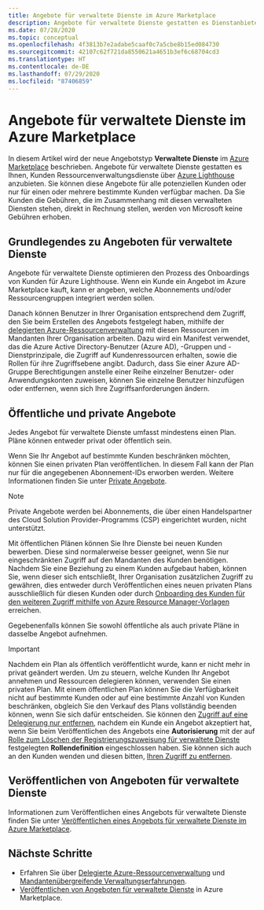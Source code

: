 ```yaml
---
title: Angebote für verwaltete Dienste im Azure Marketplace
description: Angebote für verwaltete Dienste gestatten es Dienstanbietern, Ressourcenverwaltungsangebote an Kunden in Azure Marketplace zu verkaufen.
ms.date: 07/28/2020
ms.topic: conceptual
ms.openlocfilehash: 4f3813b7e2adabe5caaf0c7a5cbe8b15ed084730
ms.sourcegitcommit: 42107c62f721da8550621a4651b3ef6c68704cd3
ms.translationtype: HT
ms.contentlocale: de-DE
ms.lasthandoff: 07/29/2020
ms.locfileid: "87406859"
---
```

# <a name="managed-service-offers-in-azure-marketplace"></a>Angebote für verwaltete Dienste im Azure Marketplace

In diesem Artikel wird der neue Angebotstyp **Verwaltete Dienste** im [Azure Marketplace](https://azuremarketplace.microsoft.com) beschrieben. Angebote für verwaltete Dienste gestatten es Ihnen, Kunden Ressourcenverwaltungsdienste über [Azure Lighthouse](../overview.md) anzubieten. Sie können diese Angebote für alle potenziellen Kunden oder nur für einen oder mehrere bestimmte Kunden verfügbar machen. Da Sie Kunden die Gebühren, die im Zusammenhang mit diesen verwalteten Diensten stehen, direkt in Rechnung stellen, werden von Microsoft keine Gebühren erhoben.

## <a name="understand-managed-service-offers"></a>Grundlegendes zu Angeboten für verwaltete Dienste

Angebote für verwaltete Dienste optimieren den Prozess des Onboardings von Kunden für Azure Lighthouse. Wenn ein Kunde ein Angebot im Azure Marketplace kauft, kann er angeben, welche Abonnements und/oder Ressourcengruppen integriert werden sollen.

Danach können Benutzer in Ihrer Organisation entsprechend dem Zugriff, den Sie beim Erstellen des Angebots festgelegt haben, mithilfe der [delegierten Azure-Ressourcenverwaltung](azure-delegated-resource-management.md) mit diesen Ressourcen im Mandanten Ihrer Organisation arbeiten. Dazu wird ein Manifest verwendet, das die Azure Active Directory-Benutzer (Azure AD), -Gruppen und -Dienstprinzipale, die Zugriff auf Kundenressourcen erhalten, sowie die Rollen für ihre Zugriffsebene angibt. Dadurch, dass Sie einer Azure AD-Gruppe Berechtigungen anstelle einer Reihe einzelner Benutzer- oder Anwendungskonten zuweisen, können Sie einzelne Benutzer hinzufügen oder entfernen, wenn sich Ihre Zugriffsanforderungen ändern.

## <a name="public-and-private-offers"></a>Öffentliche und private Angebote

Jedes Angebot für verwaltete Dienste umfasst mindestens einen Plan. Pläne können entweder privat oder öffentlich sein.

Wenn Sie Ihr Angebot auf bestimmte Kunden beschränken möchten, können Sie einen privaten Plan veröffentlichen. In diesem Fall kann der Plan nur für die angegebenen Abonnement-IDs erworben werden. Weitere Informationen finden Sie unter [Private Angebote](../../marketplace/private-offers.md).

> [!NOTE]
> Private Angebote werden bei Abonnements, die über einen Handelspartner des Cloud Solution Provider-Programms (CSP) eingerichtet wurden, nicht unterstützt.

Mit öffentlichen Plänen können Sie Ihre Dienste bei neuen Kunden bewerben. Diese sind normalerweise besser geeignet, wenn Sie nur eingeschränkten Zugriff auf den Mandanten des Kunden benötigen. Nachdem Sie eine Beziehung zu einem Kunden aufgebaut haben, können Sie, wenn dieser sich entschließt, Ihrer Organisation zusätzlichen Zugriff zu gewähren, dies entweder durch Veröffentlichen eines neuen privaten Plans ausschließlich für diesen Kunden oder durch [Onboarding des Kunden für den weiteren Zugriff mithilfe von Azure Resource Manager-Vorlagen](../how-to/onboard-customer.md) erreichen.

Gegebenenfalls können Sie sowohl öffentliche als auch private Pläne in dasselbe Angebot aufnehmen.

> [!IMPORTANT]
> Nachdem ein Plan als öffentlich veröffentlicht wurde, kann er nicht mehr in privat geändert werden. Um zu steuern, welche Kunden Ihr Angebot annehmen und Ressourcen delegieren können, verwenden Sie einen privaten Plan. Mit einem öffentlichen Plan können Sie die Verfügbarkeit nicht auf bestimmte Kunden oder auf eine bestimmte Anzahl von Kunden beschränken, obgleich Sie den Verkauf des Plans vollständig beenden können, wenn Sie sich dafür entscheiden. Sie können den [Zugriff auf eine Delegierung nur entfernen](../how-to/remove-delegation.md), nachdem ein Kunde ein Angebot akzeptiert hat, wenn Sie beim Veröffentlichen des Angebots eine **Autorisierung** mit der auf [Rolle zum Löschen der Registrierungszuweisung für verwaltete Dienste](../../role-based-access-control/built-in-roles.md#managed-services-registration-assignment-delete-role) festgelegten **Rollendefinition** eingeschlossen haben. Sie können sich auch an den Kunden wenden und diesen bitten, [Ihren Zugriff zu entfernen](../how-to/view-manage-service-providers.md#add-or-remove-service-provider-offers).

## <a name="publish-managed-service-offers"></a>Veröffentlichen von Angeboten für verwaltete Dienste

Informationen zum Veröffentlichen eines Angebots für verwaltete Dienste finden Sie unter [Veröffentlichen eines Angebots für verwaltete Dienste im Azure Marketplace](../how-to/publish-managed-services-offers.md).

## <a name="next-steps"></a>Nächste Schritte

- Erfahren Sie über [Delegierte Azure-Ressourcenverwaltung](azure-delegated-resource-management.md) und [Mandantenübergreifende Verwaltungserfahrungen](cross-tenant-management-experience.md).
- [Veröffentlichen von Angeboten für verwaltete Dienste](../how-to/publish-managed-services-offers.md) in Azure Marketplace.
